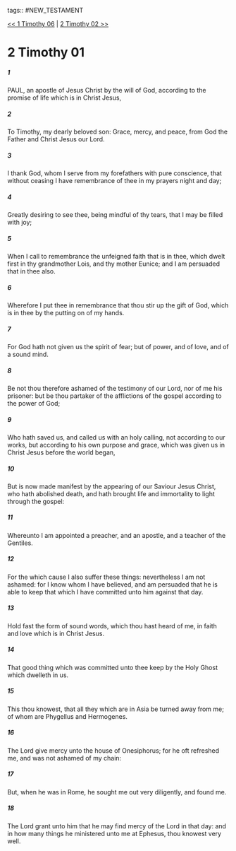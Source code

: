 tags:: #NEW_TESTAMENT

[<< 1 Timothy 06](NEW_TESTAMENT/15_1_Timothy/1_Timothy_06.md) | [2 Timothy 02 >>](NEW_TESTAMENT/16_2_Timothy/2_Timothy_02.md)

# 2 Timothy 01

##### 1

PAUL, an apostle of Jesus Christ by the will of God, according to the promise of life which is in Christ Jesus,

##### 2

To Timothy, my dearly beloved son: Grace, mercy, and peace, from God the Father and Christ Jesus our Lord.

##### 3

I thank God, whom I serve from my forefathers with pure conscience, that without ceasing I have remembrance of thee in my prayers night and day;

##### 4

Greatly desiring to see thee, being mindful of thy tears, that I may be filled with joy;

##### 5

When I call to remembrance the unfeigned faith that is in thee, which dwelt first in thy grandmother Lois, and thy mother Eunice; and I am persuaded that in thee also.

##### 6

Wherefore I put thee in remembrance that thou stir up the gift of God, which is in thee by the putting on of my hands.

##### 7

For God hath not given us the spirit of fear; but of power, and of love, and of a sound mind.

##### 8

Be not thou therefore ashamed of the testimony of our Lord, nor of me his prisoner: but be thou partaker of the afflictions of the gospel according to the power of God;

##### 9

Who hath saved us, and called us with an holy calling, not according to our works, but according to his own purpose and grace, which was given us in Christ Jesus before the world began,

##### 10

But is now made manifest by the appearing of our Saviour Jesus Christ, who hath abolished death, and hath brought life and immortality to light through the gospel:

##### 11

Whereunto I am appointed a preacher, and an apostle, and a teacher of the Gentiles.

##### 12

For the which cause I also suffer these things: nevertheless I am not ashamed: for I know whom I have believed, and am persuaded that he is able to keep that which I have committed unto him against that day.

##### 13

Hold fast the form of sound words, which thou hast heard of me, in faith and love which is in Christ Jesus.

##### 14

That good thing which was committed unto thee keep by the Holy Ghost which dwelleth in us.

##### 15

This thou knowest, that all they which are in Asia be turned away from me; of whom are Phygellus and Hermogenes.

##### 16

The Lord give mercy unto the house of Onesiphorus; for he oft refreshed me, and was not ashamed of my chain:

##### 17

But, when he was in Rome, he sought me out very diligently, and found me.

##### 18

The Lord grant unto him that he may find mercy of the Lord in that day: and in how many things he ministered unto me at Ephesus, thou knowest very well.
